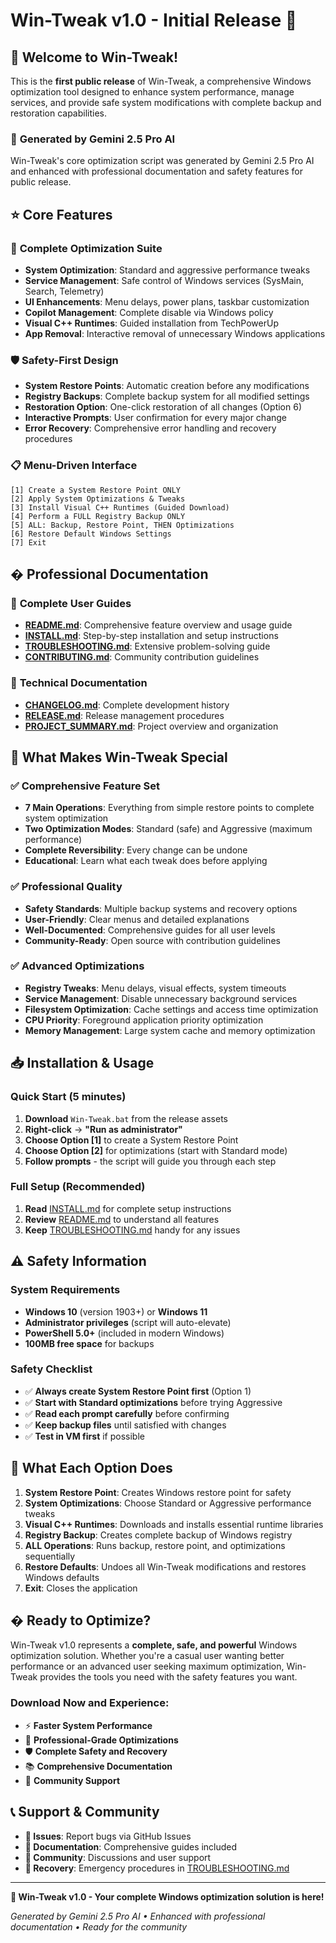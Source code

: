# Win-Tweak v1.0 - Initial Release 🎉

## 🚀 Welcome to Win-Tweak!

This is the **first public release** of Win-Tweak, a comprehensive Windows optimization tool designed to enhance system performance, manage services, and provide safe system modifications with complete backup and restoration capabilities.

### 🤖 **Generated by Gemini 2.5 Pro AI**
Win-Tweak's core optimization script was generated by Gemini 2.5 Pro AI and enhanced with professional documentation and safety features for public release.

## ⭐ **Core Features**

### 🔧 **Complete Optimization Suite**
- **System Optimization**: Standard and aggressive performance tweaks
- **Service Management**: Safe control of Windows services (SysMain, Search, Telemetry)
- **UI Enhancements**: Menu delays, power plans, taskbar customization
- **Copilot Management**: Complete disable via Windows policy
- **Visual C++ Runtimes**: Guided installation from TechPowerUp
- **App Removal**: Interactive removal of unnecessary Windows applications

### 🛡️ **Safety-First Design**
- **System Restore Points**: Automatic creation before any modifications
- **Registry Backups**: Complete backup system for all modified settings
- **Restoration Option**: One-click restoration of all changes (Option 6)
- **Interactive Prompts**: User confirmation for every major change
- **Error Recovery**: Comprehensive error handling and recovery procedures

### 📋 **Menu-Driven Interface**
```
[1] Create a System Restore Point ONLY
[2] Apply System Optimizations & Tweaks
[3] Install Visual C++ Runtimes (Guided Download)
[4] Perform a FULL Registry Backup ONLY
[5] ALL: Backup, Restore Point, THEN Optimizations
[6] Restore Default Windows Settings
[7] Exit
```

## � **Professional Documentation**

### 📖 **Complete User Guides**
- **[README.md](README.md)**: Comprehensive feature overview and usage guide
- **[INSTALL.md](INSTALL.md)**: Step-by-step installation and setup instructions
- **[TROUBLESHOOTING.md](TROUBLESHOOTING.md)**: Extensive problem-solving guide
- **[CONTRIBUTING.md](CONTRIBUTING.md)**: Community contribution guidelines

### 🔧 **Technical Documentation**
- **[CHANGELOG.md](CHANGELOG.md)**: Complete development history
- **[RELEASE.md](RELEASE.md)**: Release management procedures
- **[PROJECT_SUMMARY.md](PROJECT_SUMMARY.md)**: Project overview and organization

## 🎯 **What Makes Win-Tweak Special**

### ✅ **Comprehensive Feature Set**
- **7 Main Operations**: Everything from simple restore points to complete system optimization
- **Two Optimization Modes**: Standard (safe) and Aggressive (maximum performance)
- **Complete Reversibility**: Every change can be undone
- **Educational**: Learn what each tweak does before applying

### ✅ **Professional Quality**
- **Safety Standards**: Multiple backup systems and recovery options
- **User-Friendly**: Clear menus and detailed explanations
- **Well-Documented**: Comprehensive guides for all user levels
- **Community-Ready**: Open source with contribution guidelines

### ✅ **Advanced Optimizations**
- **Registry Tweaks**: Menu delays, visual effects, system timeouts
- **Service Management**: Disable unnecessary background services
- **Filesystem Optimization**: Cache settings and access time optimization
- **CPU Priority**: Foreground application priority optimization
- **Memory Management**: Large system cache and memory optimization

## 📥 **Installation & Usage**

### **Quick Start** (5 minutes)
1. **Download** `Win-Tweak.bat` from the release assets
2. **Right-click** → **"Run as administrator"**
3. **Choose Option [1]** to create a System Restore Point
4. **Choose Option [2]** for optimizations (start with Standard mode)
5. **Follow prompts** - the script will guide you through each step

### **Full Setup** (Recommended)
1. **Read** [INSTALL.md](INSTALL.md) for complete setup instructions
2. **Review** [README.md](README.md) to understand all features
3. **Keep** [TROUBLESHOOTING.md](TROUBLESHOOTING.md) handy for any issues

## ⚠️ **Safety Information**

### **System Requirements**
- **Windows 10** (version 1903+) or **Windows 11**
- **Administrator privileges** (script will auto-elevate)
- **PowerShell 5.0+** (included in modern Windows)
- **100MB free space** for backups

### **Safety Checklist**
- ✅ **Always create System Restore Point first** (Option 1)
- ✅ **Start with Standard optimizations** before trying Aggressive
- ✅ **Read each prompt carefully** before confirming
- ✅ **Keep backup files** until satisfied with changes
- ✅ **Test in VM first** if possible

## 🔄 **What Each Option Does**

1. **System Restore Point**: Creates Windows restore point for safety
2. **System Optimizations**: Choose Standard or Aggressive performance tweaks
3. **Visual C++ Runtimes**: Downloads and installs essential runtime libraries
4. **Registry Backup**: Creates complete backup of Windows registry
5. **ALL Operations**: Runs backup, restore point, and optimizations sequentially
6. **Restore Defaults**: Undoes all Win-Tweak modifications and restores Windows defaults
7. **Exit**: Closes the application

## � **Ready to Optimize?**

Win-Tweak v1.0 represents a **complete, safe, and powerful** Windows optimization solution. Whether you're a casual user wanting better performance or an advanced user seeking maximum optimization, Win-Tweak provides the tools you need with the safety features you want.

### **Download Now and Experience:**
- ⚡ **Faster System Performance**
- 🔧 **Professional-Grade Optimizations**
- 🛡️ **Complete Safety and Recovery**
- 📚 **Comprehensive Documentation**
- 🤝 **Community Support**

## 📞 **Support & Community**

- **🐛 Issues**: Report bugs via GitHub Issues
- **📖 Documentation**: Comprehensive guides included
- **💬 Community**: Discussions and user support
- **🔄 Recovery**: Emergency procedures in [TROUBLESHOOTING.md](TROUBLESHOOTING.md)

---

**🎯 Win-Tweak v1.0 - Your complete Windows optimization solution is here!**

*Generated by Gemini 2.5 Pro AI • Enhanced with professional documentation • Ready for the community*